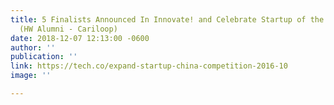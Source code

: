 ```yaml
---
title: 5 Finalists Announced In Innovate! and Celebrate Startup of the Year Competition
  (HW Alumni - Cariloop)
date: 2018-12-07 12:13:00 -0600
author: ''
publication: ''
link: https://tech.co/expand-startup-china-competition-2016-10
image: ''

---
```

